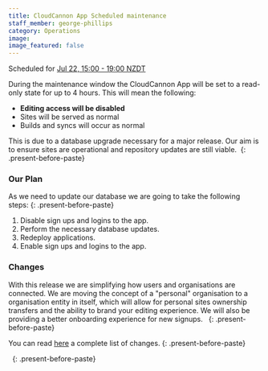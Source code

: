 ```yaml
---
title: CloudCannon App Scheduled maintenance
staff_member: george-phillips
category: Operations
image:
image_featured: false
---
```


Scheduled for [Jul 22, 15:00 - 19:00 NZDT](https://everytimezone.com/s/ba680b09)

During the maintenance window the CloudCannon App will be set to a read-only state for up to 4 hours. This will mean the following:

* **Editing access will be disabled**
* Sites will be served as normal
* Builds and syncs will occur as normal

This is due to a database upgrade necessary for a major release. Our aim is to ensure sites are operational and repository updates are still viable.&nbsp;
{: .present-before-paste}

### Our Plan

As we need to update our database we are going to take the following steps:
{: .present-before-paste}

1. Disable sign ups and logins to the app.
2. Perform the necessary database updates.
3. Redeploy applications.
4. Enable sign ups and logins to the app.

### Changes

With this release we are simplifying how users and organisations are connected. We are moving the concept of a "personal" organisation to a organisation entity in itself, which will allow for personal sites ownership transfers and the ability to brand your editing experience. We will also be providing a better onboarding experience for new signups. &nbsp;
{: .present-before-paste}

You can read [here](https://docs.cloudcannon.com/2020/07/22/simplified-users-organisations-connection/) a complete list of changes.
{: .present-before-paste}

&nbsp;
{: .present-before-paste}